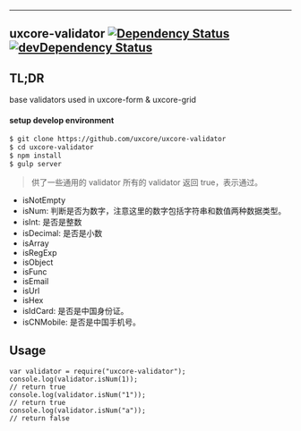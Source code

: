 ---

## uxcore-validator [![Dependency Status](http://img.shields.io/david/uxcore/uxcore-validator.svg?style=flat-square)](https://david-dm.org/uxcore/uxcore-validator) [![devDependency Status](http://img.shields.io/david/dev/uxcore/uxcore-validator.svg?style=flat-square)](https://david-dm.org/uxcore/uxcore-validator#info=devDependencies) 

## TL;DR

base validators used in uxcore-form & uxcore-grid

#### setup develop environment

```sh
$ git clone https://github.com/uxcore/uxcore-validator
$ cd uxcore-validator
$ npm install
$ gulp server
```

> 供了一些通用的 validator
> 所有的 validator 返回 true，表示通过。

* isNotEmpty
* isNum: 判断是否为数字，注意这里的数字包括字符串和数值两种数据类型。
* isInt: 是否是整数
* isDecimal: 是否是小数
* isArray
* isRegExp
* isObject
* isFunc
* isEmail
* isUrl
* isHex
* isIdCard: 是否是中国身份证。
* isCNMobile: 是否是中国手机号。


## Usage

```
var validator = require("uxcore-validator");
console.log(validator.isNum(1));
// return true
console.log(validator.isNum("1"));
// return true
console.log(validator.isNum("a"));
// return false
```





